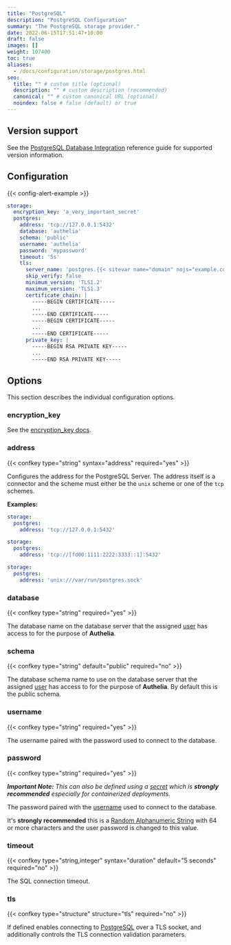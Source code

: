 ```yaml
---
title: "PostgreSQL"
description: "PostgreSQL Configuration"
summary: "The PostgreSQL storage provider."
date: 2022-06-15T17:51:47+10:00
draft: false
images: []
weight: 107400
toc: true
aliases:
  - /docs/configuration/storage/postgres.html
seo:
  title: "" # custom title (optional)
  description: "" # custom description (recommended)
  canonical: "" # custom canonical URL (optional)
  noindex: false # false (default) or true
---
```


## Version support

See the [PostgreSQL Database Integration](../../reference/integrations/database-integrations.md#postgresql) reference
guide for supported version information.

## Configuration

{{< config-alert-example >}}

```yaml {title="configuration.yml"}
storage:
  encryption_key: 'a_very_important_secret'
  postgres:
    address: 'tcp://127.0.0.1:5432'
    database: 'authelia'
    schema: 'public'
    username: 'authelia'
    password: 'mypassword'
    timeout: '5s'
    tls:
      server_name: 'postgres.{{< sitevar name="domain" nojs="example.com" >}}'
      skip_verify: false
      minimum_version: 'TLS1.2'
      maximum_version: 'TLS1.3'
      certificate_chain: |
        -----BEGIN CERTIFICATE-----
        ...
        -----END CERTIFICATE-----
        -----BEGIN CERTIFICATE-----
        ...
        -----END CERTIFICATE-----
      private_key: |
        -----BEGIN RSA PRIVATE KEY-----
        ...
        -----END RSA PRIVATE KEY-----
```

## Options

This section describes the individual configuration options.

### encryption_key

See the [encryption_key docs](introduction.md#encryption_key).

### address

{{< confkey type="string" syntax="address" required="yes" >}}

Configures the address for the PostgreSQL Server. The address itself is a connector and the scheme must either be
the `unix` scheme or one of the `tcp` schemes.

__Examples:__

```yaml {title="configuration.yml"}
storage:
  postgres:
    address: 'tcp://127.0.0.1:5432'
```

```yaml {title="configuration.yml"}
storage:
  postgres:
    address: 'tcp://[fd00:1111:2222:3333::1]:5432'
```

```yaml {title="configuration.yml"}
storage:
  postgres:
    address: 'unix:///var/run/postgres.sock'
```

### database

{{< confkey type="string" required="yes" >}}

The database name on the database server that the assigned [user](#username) has access to for the purpose of
__Authelia__.

### schema

{{< confkey type="string" default="public" required="no" >}}

The database schema name to use on the database server that the assigned [user](#username) has access to for the purpose
of __Authelia__. By default this is the public schema.

### username

{{< confkey type="string" required="yes" >}}

The username paired with the password used to connect to the database.

### password

{{< confkey type="string" required="yes" >}}

*__Important Note:__ This can also be defined using a [secret](../methods/secrets.md) which is __strongly recommended__
especially for containerized deployments.*

The password paired with the [username](#username) used to connect to the database.

It's __strongly recommended__ this is a
[Random Alphanumeric String](../../reference/guides/generating-secure-values.md#generating-a-random-alphanumeric-string) with 64 or more
characters and the user password is changed to this value.

### timeout

{{< confkey type="string,integer" syntax="duration" default="5 seconds" required="no" >}}

The SQL connection timeout.

### tls

{{< confkey type="structure" structure="tls" required="no" >}}

If defined enables connecting to [PostgreSQL] over a TLS socket, and additionally controls the TLS connection
validation parameters.

[PostgreSQL]: https://www.postgresql.org/

